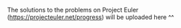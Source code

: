 The solutions to the problems on Project Euler (https://projecteuler.net/progress) will be uploaded here ^^
